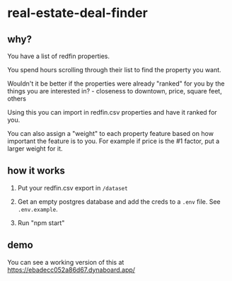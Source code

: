 # real-estate-deal-finder

## why?

You have a list of redfin properties.

You spend hours scrolling through their list to find the property you want.

Wouldn't it be better if the properties were already "ranked" for you by the things you are interested in? - closeness to downtown, price, square feet, others

Using this you can import in redfin.csv properties and have it ranked for you.

You can also assign a "weight" to each property feature based on how important the feature is to you. For example if price is the #1 factor, put a larger weight for it.

## how it works

1. Put your redfin.csv export in `/dataset`

2. Get an empty postgres database and add the creds to a `.env` file. See `.env.example`.

3. Run "npm start"

## demo

You can see a working version of this at https://ebadecc052a86d67.dynaboard.app/
